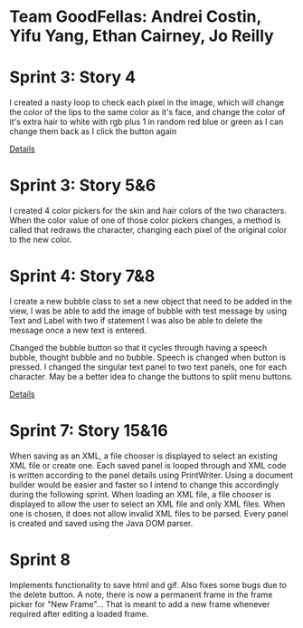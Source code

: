# Team GoodFellas: Andrei Costin, Yifu Yang, Ethan Cairney, Jo Reilly

# Sprint 3: Story 4

I created a nasty loop to check each pixel in the image, which will change the color of the lips to the same color as it's face, and change the color of it's extra hair to white with rgb plus 1 in random red blue or green as I can change them back as I click the button again

[Details](Screenshots/Sprint3)

# Sprint 3: Story 5&6

I created 4 color pickers for the skin and hair colors of the two characters. When the color value of one of those color pickers changes, a method is called that redraws the character, changing each pixel of the original color to the new color.

# Sprint 4: Story 7&8

I create a new bubble class to set a new object that need to be added in the view, I was be able to add the image of bubble with test message by using Text and Label with two if statement I was also be able to delete the message once a new text is entered.

Changed the bubble button so that it cycles through having a speech bubble, thought bubble and no bubble. Speech is changed when button is pressed. I changed the singular text panel to two text panels, one for each character. May be a better idea to change the buttons to split menu buttons.

[Details](Screenshots/Sprint4)

# Sprint 7: Story 15&16

When saving as an XML, a file chooser is displayed to select an existing XML file or create one. Each saved panel is looped through and XML code is written according to the panel details using PrintWriter. Using a document builder would be easier and faster so I intend to change this accordingly during the following sprint. When loading an XML file, a file chooser is displayed to allow the user to select an XML file and only XML files. When one is chosen, it does not allow invalid XML files to be parsed. Every panel is created and saved using the Java DOM parser.

# Sprint 8

Implements functionality to save html and gif. Also fixes some bugs due to the delete button. A note, there is now a
permanent frame in the frame picker for "New Frame"... That is meant to add a new frame whenever required after editing
a loaded frame. 
